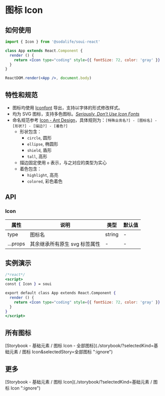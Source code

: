 # 图标 Icon

## 如何使用
```jsx
import { Icon } from '@sodalife/soui-react'

class App extends React.Component {
  render () {
    return <Icon type="coding" style={{ fontSize: 72, color: 'gray' }} />
  }
}

ReactDOM.render(<App />, document.body)
```


## 特性和规范
- 图标均使用 [Iconfont](http://iconfont.cn/) 导出，支持以字体的形式修改样式。
- 均为 SVG 图标，支持多色图标。*[Seriously, Don’t Use Icon Fonts](https://cloudfour.com/thinks/seriously-dont-use-icon-fonts/)*
- 命名规范参考 [Icon - Ant Design](https://ant.design/components/icon-cn/#图标的命名规范)，具体规则为：``[特殊业务名?] - [图标名] - [形状?] - [描边?] - [着色?]``
  - 形状包含：
    - ``circle``, 圆形
    - ``ellipse``, 椭圆形
    - ``shield``, 盾形
    - ``tall``, 高形
  - 描边固定使用 ``o`` 表示，与之对应的类型为实心
  - 着色包含：
    - ``highlight``, 高亮
    - ``colored``, 彩色着色

## API
### Icon
|   属性   |             说明              |  类型  | 默认值 |
| -------- | ----------------------------- | ------ | ------ |
| type     | 图标名                        | string | -      |
| ...props | 其余继承所有原生 svg 标签属性 | -      | -      |


## 实例演示
```jsx
/*react*/
<script>
const { Icon } = soui

export default class App extends React.Component {
  render () {
    return <Icon type="coding" style={{ fontSize: 72, color: 'gray' }} />
  }
}
</script>
```


## 所有图标
[Storybook - 基础元素 / 图标 Icon - 全部图标](./storybook/?selectedKind=基础元素 / 图标 Icon&selectedStory=全部图标 ":ignore")


## 更多
[Storybook - 基础元素 / 图标 Icon](./storybook/?selectedKind=基础元素 / 图标 Icon ":ignore")

